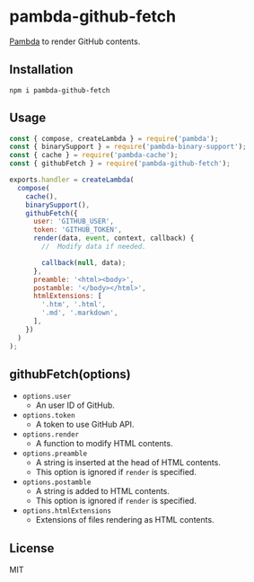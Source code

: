 # pambda-github-fetch

[Pambda](https://github.com/pambda/pambda) to render GitHub contents.

## Installation

```
npm i pambda-github-fetch
```

## Usage

``` javascript
const { compose, createLambda } = require('pambda');
const { binarySupport } = require('pambda-binary-support');
const { cache } = require('pambda-cache');
const { githubFetch } = require('pambda-github-fetch');

exports.handler = createLambda(
  compose(
    cache(),
    binarySupport(),
    githubFetch({
      user: 'GITHUB_USER',
      token: 'GITHUB_TOKEN',
      render(data, event, context, callback) {
        //  Modify data if needed.

        callback(null, data);
      },
      preamble: '<html><body>',
      postamble: '</body></html>',
      htmlExtensions: [
        '.htm', '.html',
        '.md', '.markdown',
      ],
    })
  )
);
```

## githubFetch(options)

- `options.user`
    - An user ID of GitHub.
- `options.token`
    - A token to use GitHub API.
- `options.render`
    - A function to modify HTML contents.
- `options.preamble`
    - A string is inserted at the head of HTML contents.
    - This option is ignored if `render` is specified.
- `options.postamble`
    - A string is added to HTML contents.
    - This option is ignored if `render` is specified.
- `options.htmlExtensions`
    - Extensions of files rendering as HTML contents.

## License

MIT
